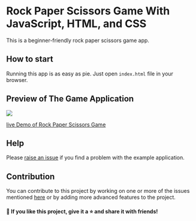 # Rock Paper Scissors Game With JavaScript, HTML, and CSS 
This is a beginner-friendly rock paper scissors game app.

## How to start
Running this app is as easy as pie. Just open `index.html` file in your browser.

## Preview of The Game Application

<img src="https://i.imgur.com/SKBy9c1.png" style="display: block;
  margin-left: auto;
  margin-right: auto;">
</img>

   [live Demo of Rock Paper Scissors Game](https://github.com/Aklilu-Mandefro/rock-paper-scissors-game-with-javascript-html-and-css)

## Help

Please [raise an issue](https://github.com/Aklilu-Mandefro/rock-paper-scissors-game-with-javascript-html-and-css/issues) if you find a problem with the example application.

## Contribution 
You can contribute to this project by working on one or more of the issues mentioned [here](https://github.com/Aklilu-Mandefro/rock-paper-scissors-game-with-javascript-html-and-css/issues/) or by adding more advanced features to the project.

#### 💙 If you like this project, give it a ⭐ and share it with friends!
